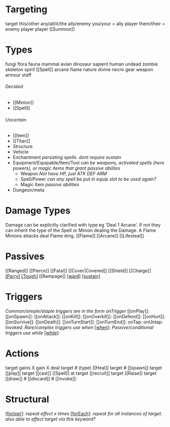 # Targeting
target
this/other
any/all/it/the
ally/enemy
you/your = ally player
them/their = enemy player
player
[[Summon]]
# Types
fungi
flora
fauna
	mammal
	avian
	dinosaur
sapient
	human
undead
	zombie
	skeleton
	spirit
[[Spell]]
arcane
flame
nature
divine
necro
gear
	weapon
	armour
	staff
###### Decided
* [[Minion]]
* [[Spell]]
###### Uncertain
* [[Item]]
* [[Titan]]
* Structure
* Vehicle
* Enchantment *persisting spells. dont require sustain*
* Equipment/Equipable/Item/Tool *can be weapons, activated spells (hero powers), or magic items that grant passive abilites*
	* Weapon *Not have HP, just ATK DEF ARM*
	* Spell/Power *can any spell be put in equip slot to be used again?*
	* Magic Item *passive abilities*
* Dungeon/meta
# Damage Types
Damage can be explicitly clarified with type eg 'Deal 1 Arcane'. If not they can inherit the type of the Spell or Minion dealing the Damage. A Flame Minions attacks deal Flame dmg.
[[Flame]]
[[Arcane]]
[[Lifesteal]]
# Passives
[[Ranged]]
[[Pierce]]
[[Fatal]]
[[Cover|Covered]]
[[Shield]]
[[Charge]]
[[Parry]](x)
[[Tough]](x)
[[Rampage]]
[[ward]](cost)
[[sustain]](cost)
# Triggers
*Common/simple/staple triggers are in the form onTrigger*
[[onPlay]]:
[[onSpawn]]:
[[onAttack]]:
[[onKill]]:
[[onOverkill]]:
[[onDefend]]:
[[onHurt]]:
[[onSurvive]]:
[[onDeath]]:
[[onTurnStart]]:
[[onTurnEnd]]:
onTap:
onUntap:
Invoked:
*Rare/complex triggers use when*
[[when]](trigger):
*Passive/conditional triggers use while*
[[while]](trigger):
# Actions
target gains X
gain X
deal target # (type)
[[Heal]] target # 
[[spawn]] target
[[play]] target
[[cast]] [[Spell]] at target
[[recruit]] target
[[Raise]] target
[[draw]] #
[[discard]] #
[[invoke]]:
# Structural
[[for/per]](x): *repeat effect x times*
[[forEach]](target): *repeat for all instances of target. also able to effect target via this keyword?*
